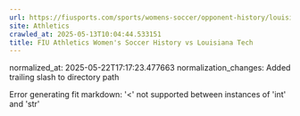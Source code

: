 ```yaml
---
url: https://fiusports.com/sports/womens-soccer/opponent-history/louisiana-tech/22/
site: Athletics
crawled_at: 2025-05-13T10:04:44.533151
title: FIU Athletics Women's Soccer History vs Louisiana Tech
---
```

normalized_at: 2025-05-22T17:17:23.477663
normalization_changes: Added trailing slash to directory path

Error generating fit markdown: '<' not supported between instances of 'int' and 'str'